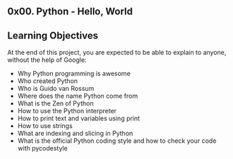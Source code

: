 ## 0x00. Python - Hello, World
##
## Learning Objectives
At the end of this project, you are expected to be able to explain to anyone, without the help of Google:

* Why Python programming is awesome
* Who created Python
* Who is Guido van Rossum
* Where does the name Python come from
* What is the Zen of Python
* How to use the Python interpreter
* How to print text and variables using print
* How to use strings
* What are indexing and slicing in Python
* What is the official Python coding style and how to check your code with pycodestyle
